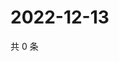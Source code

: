 # 2022-12-13

共 0 条

<!-- BEGIN WEIBO -->
<!-- 最后更新时间 Tue Dec 13 2022 23:17:57 GMT+0800 (China Standard Time) -->

<!-- END WEIBO -->

